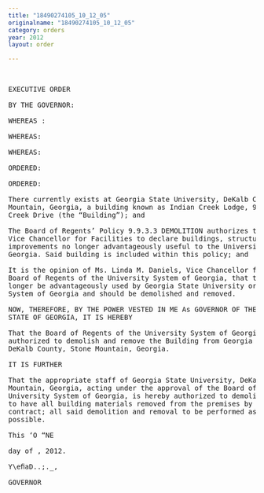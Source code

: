 ```yaml
---
title: "18490274105_10_12_05"
originalname: "18490274105_10_12_05"
category: orders
year: 2012
layout: order

---
```

<pre>
 

EXECUTIVE ORDER

BY THE GOVERNOR:

WHEREAS :

WHEREAS:

WHEREAS:

ORDERED:

ORDERED:

There currently exists at Georgia State University, DeKalb County, Stone
Mountain, Georgia, a building known as Indian Creek Lodge, 900 South Indian
Creek Drive (the “Building”); and

The Board of Regents’ Policy 9.9.3.3 DEMOLITION authorizes the Chancellor or
Vice Chancellor for Facilities to declare buildings, structures and other
improvements no longer advantageously useful to the University System of
Georgia. Said building is included within this policy; and

It is the opinion of Ms. Linda M. Daniels, Vice Chancellor for Facilities of the
Board of Regents of the University System of Georgia, that the Building can no
longer be advantageously used by Georgia State University or the University
System of Georgia and should be demolished and removed.

NOW, THEREFORE, BY THE POWER VESTED IN ME As GOVERNOR OF THE
STATE OF GEORGIA, IT IS HEREBY

That the Board of Regents of the University System of Georgia is hereby
authorized to demolish and remove the Building from Georgia State University,
DeKalb County, Stone Mountain, Georgia.

IT IS FURTHER

That the appropriate staff of Georgia State University, DeKalb County, Stone
Mountain, Georgia, acting under the approval of the Board of Regents of the
University System of Georgia, is hereby authorized to demolish the Building and
to have all building materials removed from the premises by public works
contract; all said demolition and removal to be performed as expeditiously as
possible.

This ‘O “NE

day of , 2012.

Y\eﬁaD..;._,

GOVERNOR

</pre>
